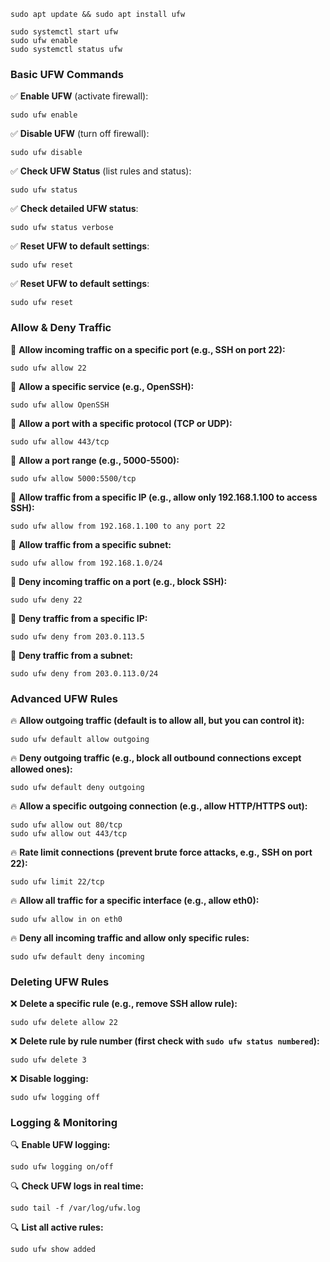 
```
sudo apt update && sudo apt install ufw

sudo systemctl start ufw
sudo ufw enable
sudo systemctl status ufw
```


### **Basic UFW Commands**

✅ **Enable UFW** (activate firewall):
```
sudo ufw enable
```

✅ **Disable UFW** (turn off firewall):
```
sudo ufw disable
```

✅ **Check UFW Status** (list rules and status):
```
sudo ufw status
```

✅ **Check detailed UFW status**:
```
sudo ufw status verbose
```

✅ **Reset UFW to default settings**:
```
sudo ufw reset
```

✅ **Reset UFW to default settings**:
```
sudo ufw reset
```

### **Allow & Deny Traffic**

🚀 **Allow incoming traffic on a specific port (e.g., SSH on port 22):**
```
sudo ufw allow 22
```

🚀 **Allow a specific service (e.g., OpenSSH):**
```
sudo ufw allow OpenSSH
```

🚀 **Allow a port with a specific protocol (TCP or UDP):**
```
sudo ufw allow 443/tcp
```

🚀 **Allow a port range (e.g., 5000-5500):**
```
sudo ufw allow 5000:5500/tcp
```

🚀 **Allow traffic from a specific IP (e.g., allow only 192.168.1.100 to access SSH):**
```
sudo ufw allow from 192.168.1.100 to any port 22
```

🚀 **Allow traffic from a specific subnet:**
```
sudo ufw allow from 192.168.1.0/24
```

🚀 **Deny incoming traffic on a port (e.g., block SSH):**
```
sudo ufw deny 22
```

🚀 **Deny traffic from a specific IP:**
```
sudo ufw deny from 203.0.113.5
```

🚀 **Deny traffic from a subnet:**
```
sudo ufw deny from 203.0.113.0/24
```


### **Advanced UFW Rules**

🔥 **Allow outgoing traffic (default is to allow all, but you can control it):**
```
sudo ufw default allow outgoing
```

🔥 **Deny outgoing traffic (e.g., block all outbound connections except allowed ones):**
```
sudo ufw default deny outgoing
```

🔥 **Allow a specific outgoing connection (e.g., allow HTTP/HTTPS out):**
```
sudo ufw allow out 80/tcp
sudo ufw allow out 443/tcp
```

🔥 **Rate limit connections (prevent brute force attacks, e.g., SSH on port 22):**
```
sudo ufw limit 22/tcp
```

🔥 **Allow all traffic for a specific interface (e.g., allow eth0):**
```
sudo ufw allow in on eth0
```

🔥 **Deny all incoming traffic and allow only specific rules:**
```
sudo ufw default deny incoming
```

### **Deleting UFW Rules**

❌ **Delete a specific rule (e.g., remove SSH allow rule):**
```
sudo ufw delete allow 22
```

❌ **Delete rule by rule number (first check with `sudo ufw status numbered`):**
```
sudo ufw delete 3
```

❌ **Disable logging:**
```
sudo ufw logging off
```


### **Logging & Monitoring**

🔍 **Enable UFW logging:**
```
sudo ufw logging on/off
```

🔍 **Check UFW logs in real time:**
```
sudo tail -f /var/log/ufw.log
```

🔍 **List all active rules:**
```
sudo ufw show added
```